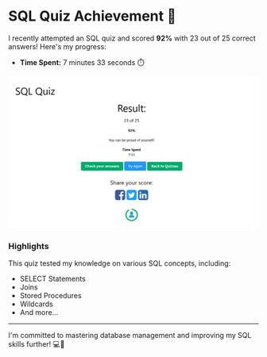 # SQL Quiz Achievement 🎉

I recently attempted an SQL quiz and scored **92%** with 23 out of 25 correct answers! Here's my progress:

- **Time Spent:** 7 minutes 33 seconds ⏱️

![SQL Quiz Result](https://github.com/AbdullahOwais-Dev/SQL_SERVER-test-stats/blob/main/Screenshot%202025-01-01%20004433.png)

### Highlights
This quiz tested my knowledge on various SQL concepts, including:
- SELECT Statements
- Joins
- Stored Procedures
- Wildcards
- And more...

---

I'm committed to mastering database management and improving my SQL skills further! 💻🚀
